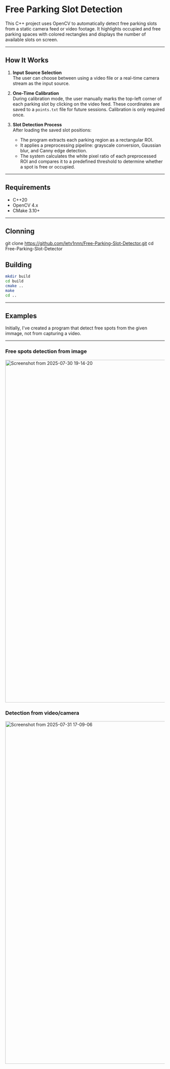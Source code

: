 # Free Parking Slot Detection

This C++ project uses OpenCV to automatically detect free parking slots from a static camera feed or video footage. It highlights occupied and free parking spaces with colored rectangles and displays the number of available slots on screen.

---

## How It Works
1. **Input Source Selection**  
   The user can choose between using a video file or a real-time camera stream as the input source.

2. **One-Time Calibration**  
   During calibration mode, the user manually marks the top-left corner of each parking slot by clicking on the video feed. These coordinates are saved to a `points.txt` file for future sessions. Calibration is only required once.

3. **Slot Detection Process**  
   After loading the saved slot positions:
   - The program extracts each parking region as a rectangular ROI.
   - It applies a preprocessing pipeline: grayscale conversion, Gaussian blur, and Canny edge detection.
   - The system calculates the white pixel ratio of each preprocessed ROI and compares it to a predefined threshold to determine whether a spot is free or occupied.

---

## Requirements

- C++20
- OpenCV 4.x
- CMake 3.10+

---

## Clonning
git clone https://github.com/letv1nnn/Free-Parking-Slot-Detector.git
cd Free-Parking-Slot-Detector

## Building
```bash
mkdir build
cd build
cmake ..
make
cd ..
```

---

## Examples

Initially, I've created a program that detect free spots from the given immage, not from capturing a video.

---
### Free spots detection from image
<img width="1920" height="1080" alt="Screenshot from 2025-07-30 19-14-20" src="https://github.com/user-attachments/assets/7a615b45-fd34-4db6-8aec-a25bde2914fb" />

### Detection from video/camera
<img width="1920" height="1080" alt="Screenshot from 2025-07-31 17-09-06" src="https://github.com/user-attachments/assets/7eca30ca-1bcb-408d-ade3-e0d2ad0744ab" />

